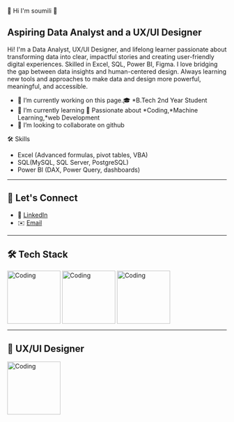  👋 Hi I'm soumili 👋
## Aspiring Data Analyst and a UX/UI Designer
Hi! I'm a Data Analyst, UX/UI Designer, and lifelong learner passionate about transforming data into clear, impactful stories and creating user-friendly digital experiences.
Skilled in Excel, SQL, Power BI, Figma. I love bridging the gap between data insights and human-centered design.
Always learning new tools and approaches to make data and design more powerful, meaningful, and accessible.

- 🔭 I’m currently working on this page.🎓 *B.Tech 2nd Year Student  
- 🌱 I’m currently learning 🌱 Passionate about *Coding,*Machine Learning,*web Development 
- 👯 I’m looking to collaborate on github 

 🛠️ Skills

- Excel (Advanced formulas, pivot tables, VBA)
- SQL(MySQL, SQL Server, PostgreSQL)
- Power BI (DAX, Power Query, dashboards)

---

## 🌟 Let's Connect

- 💼 [LinkedIn](https://www.linkedin.com/in/soumili-dutta-557a14278/)
- ✉️ [Email](soumilid05@gmail.com)

---
## 🛠️ Tech Stack
<p>
   <img align="middle" alt="Coding" width="122" src="https://upload.wikimedia.org/wikipedia/commons/thumb/3/34/Microsoft_Office_Excel_%282019%E2%80%93present%29.svg/826px-Microsoft_Office_Excel_%282019%E2%80%93present%29.svg.png"/>
    <img align="middle" alt="Coding" width="122" src="https://upload.wikimedia.org/wikipedia/commons/thumb/d/d7/Sql_data_base_with_logo.svg/1200px-Sql_data_base_with_logo.svg.png"/>
     <img align="middle" alt="Coding" width="122" src="https://logos-world.net/wp-content/uploads/2022/02/Power-BI-Logo.png"/>
</p>

---
## 🎨 UX/UI Designer 
<p>
  <img align="middle" alt="Coding" width="122" src="https://1000logos.net/wp-content/uploads/2024/09/Figma-Logo.png"/>
</p>

